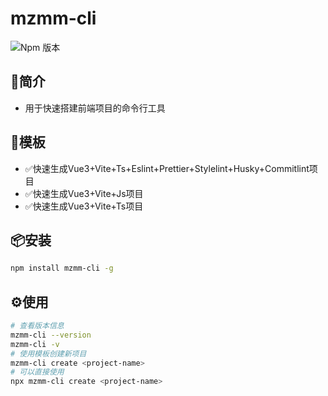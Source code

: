 # mzmm-cli
![Npm 版本](https://img.shields.io/badge/mzmm-cli_v0.0.1-green)

## 📖简介

- 用于快速搭建前端项目的命令行工具

## 📕模板

- ✅快速生成Vue3+Vite+Ts+Eslint+Prettier+Stylelint+Husky+Commitlint项目
- ✅快速生成Vue3+Vite+Js项目
- ✅快速生成Vue3+Vite+Ts项目

## 📦安装

```bash
npm install mzmm-cli -g
```

## ⚙️使用
```bash
# 查看版本信息
mzmm-cli --version
mzmm-cli -v
# 使用模板创建新项目
mzmm-cli create <project-name>
# 可以直接使用
npx mzmm-cli create <project-name>
```